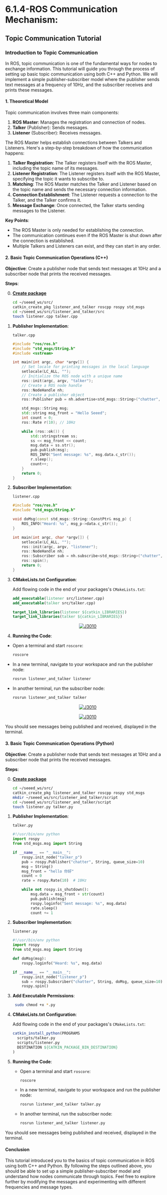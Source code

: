 # 6.1.4-ROS Communication Mechanism: 

## Topic Communication Tutorial

### Introduction to Topic Communication

In ROS, topic communication is one of the fundamental ways for nodes to exchange information. This tutorial will guide you through the process of setting up basic topic communication using both C++ and Python. We will implement a simple publisher-subscriber model where the publisher sends text messages at a frequency of 10Hz, and the subscriber receives and prints these messages.

#### 1. Theoretical Model

Topic communication involves three main components:
1. **ROS Master**: Manages the registration and connection of nodes.
2. **Talker** (Publisher): Sends messages.
3. **Listener** (Subscriber): Receives messages.

The ROS Master helps establish connections between Talkers and Listeners. Here's a step-by-step breakdown of how the communication happens:

1. **Talker Registration**: The Talker registers itself with the ROS Master, including the topic name of its messages.
2. **Listener Registration**: The Listener registers itself with the ROS Master, specifying the topic it wants to subscribe to.
3. **Matching**: The ROS Master matches the Talker and Listener based on the topic name and sends the necessary connection information.
4. **Connection Establishment**: The Listener requests a connection to the Talker, and the Talker confirms it.
5. **Message Exchange**: Once connected, the Talker starts sending messages to the Listener.

**Key Points**:
- The ROS Master is only needed for establishing the connection.
- The communication continues even if the ROS Master is shut down after the connection is established.
- Multiple Talkers and Listeners can exist, and they can start in any order.

#### 2. Basic Topic Communication Operations (C++)

**Objective**: Create a publisher node that sends text messages at 10Hz and a subscriber node that prints the received messages.

**Steps**:

0. **[Create package](../6.1.2-Quick%20Experience%20with%20HelloWorld%20for%20ROS/README.md)**
    ```bash
    cd ~/seeed_ws/src/
    catkin_create_pkg listener_and_talker roscpp rospy std_msgs
    cd ~/seeed_ws/src/listener_and_talker/src
    touch listener.cpp talker.cpp
    ```

1. **Publisher Implementation**:
  
    `talker.cpp`
   ```cpp
   #include "ros/ros.h"
   #include "std_msgs/String.h"
   #include <sstream>

   int main(int argc, char *argv[]) {
       // Set locale for printing messages in the local language
       setlocale(LC_ALL, "");
       // Initialize the ROS node with a unique name
       ros::init(argc, argv, "talker");
       // Create a ROS node handle
       ros::NodeHandle nh;
       // Create a publisher object
       ros::Publisher pub = nh.advertise<std_msgs::String>("chatter", 10);

       std_msgs::String msg;
       std::string msg_front = "Hello Seeed";
       int count = 0;
       ros::Rate r(10); // 10Hz

       while (ros::ok()) {
           std::stringstream ss;
           ss << msg_front << count;
           msg.data = ss.str();
           pub.publish(msg);
           ROS_INFO("Sent message: %s", msg.data.c_str());
           r.sleep();
           count++;
       }
       return 0;
   }
   ```

2. **Subscriber Implementation**:

    `listener.cpp`
   ```cpp
   #include "ros/ros.h"
   #include "std_msgs/String.h"

   void doMsg(const std_msgs::String::ConstPtr& msg_p) {
       ROS_INFO("Heard: %s", msg_p->data.c_str());
   }

   int main(int argc, char *argv[]) {
       setlocale(LC_ALL, "");
       ros::init(argc, argv, "listener");
       ros::NodeHandle nh;
       ros::Subscriber sub = nh.subscribe<std_msgs::String>("chatter", 10, doMsg);
       ros::spin();
       return 0;
   }
   ```

3. **CMakeLists.txt Configuration**:
  
    Add flowing code in the end of your packages's `CMakeLists.txt`:
    ```cmake
    add_executable(listener src/listener.cpp)
    add_executable(talker src/talker.cpp)

    target_link_libraries(listener ${catkin_LIBRARIES})
    target_link_libraries(talker ${catkin_LIBRARIES})
    ```
    <p align="center">
      <a href="https://wiki.seeedstudio.com/reComputer_Intro/">
      <img src="./images/CMakeLists.png" alt="J3010">
      </a>
    </p>

4. **Running the Code**:
  - Open a terminal and start `roscore`:
    ```bash
    roscore
    ```
  - In a new terminal, navigate to your workspace and run the publisher node:
    ```bash
    rosrun listener_and_talker listener
    ```
  - In another terminal, run the subscriber node:
    ```bash
    rosrun listener_and_talker talker
    ```
    <p align="center">
      <a href="https://wiki.seeedstudio.com/reComputer_Intro/">
      <img src="./images/run_listener_and_talker.png" alt="J3010">
      </a>
    </p>

      <p align="center">
      <a href="https://wiki.seeedstudio.com/reComputer_Intro/">
      <img src="./images/run_listener_and_talker_result.png" alt="J3010">
      </a>
    </p>
    
You should see messages being published and received, displayed in the terminal.

#### 3. Basic Topic Communication Operations (Python)

**Objective**: Create a publisher node that sends text messages at 10Hz and a subscriber node that prints the received messages.

**Steps**:

0. **[Create package](../6.1.2-Quick%20Experience%20with%20HelloWorld%20for%20ROS/README.md)**
    ```bash
    cd ~/seeed_ws/src/
    catkin_create_pkg listener_and_talker roscpp rospy std_msgs
    mkdir ~/seeed_ws/src/listener_and_talker/script
    cd ~/seeed_ws/src/listener_and_talker/script
    touch listener.py talker.py
    ```

1. **Publisher Implementation**:

    `talker.py`
   ```python
   #!/usr/bin/env python
   import rospy
   from std_msgs.msg import String

   if __name__ == "__main__":
       rospy.init_node("talker_p")
       pub = rospy.Publisher("chatter", String, queue_size=10)
       msg = String()
       msg_front = "hello 你好"
       count = 0
       rate = rospy.Rate(10)  # 10Hz

       while not rospy.is_shutdown():
           msg.data = msg_front + str(count)
           pub.publish(msg)
           rospy.loginfo("Sent message: %s", msg.data)
           rate.sleep()
           count += 1
   ```

2. **Subscriber Implementation**:

    `listener.py`
   ```python
   #!/usr/bin/env python
   import rospy
   from std_msgs.msg import String

   def doMsg(msg):
       rospy.loginfo("Heard: %s", msg.data)

   if __name__ == "__main__":
       rospy.init_node("listener_p")
       sub = rospy.Subscriber("chatter", String, doMsg, queue_size=10)
       rospy.spin()
   ```

3. **Add Executable Permissions**:
   ```bash
    sudo chmod +x *.py
   ```

4. **CMakeLists.txt Configuration**:

    Add flowing code in the end of your packages's `CMakeLists.txt`:
   ```cmake
   catkin_install_python(PROGRAMS
     scripts/talker.py
     scripts/listener.py
     DESTINATION ${CATKIN_PACKAGE_BIN_DESTINATION}
   )
   ```

5. **Running the Code**:
   - Open a terminal and start `roscore`:
     ```bash
     roscore
     ```
   - In a new terminal, navigate to your workspace and run the publisher node:
     ```bash
     rosrun listener_and_talker talker.py
     ```
   - In another terminal, run the subscriber node:
     ```bash
     rosrun listener_and_talker listener.py
     ```

You should see messages being published and received, displayed in the terminal.

#### Conclusion

This tutorial introduced you to the basics of topic communication in ROS using both C++ and Python. By following the steps outlined above, you should be able to set up a simple publisher-subscriber model and understand how nodes communicate through topics. Feel free to explore further by modifying the messages and experimenting with different frequencies and message types.